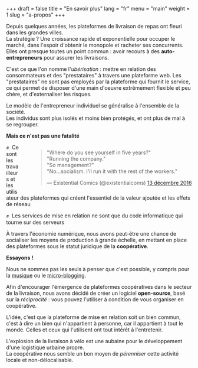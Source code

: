 +++
draft = false
title = "En savoir plus"
lang = "fr"
menu = "main"
weight = 1
slug = "a-propos"
+++

Depuis quelques années, les plateformes de livraison de repas ont fleuri dans les grandes villes.
<br>
La stratégie ? Une croissance rapide et exponentielle pour occuper le marché,
dans l'espoir d'obtenir le monopole et racheter ses concurrents.
<br>
Elles ont presque toutes un point commun : avoir recours à des **auto-entrepreneurs** pour assurer les livraisons.

C'est ce que l'on nomme l'_ubérisation_ :
mettre en relation des consommateurs et des "prestataires" à travers une plateforme web.
Les "prestataires" ne sont pas employés par la plateforme qui fournit le service,
ce qui permet de disposer d'une main d'oeuvre extrêmement flexible et peu chère,
et d'externaliser les risques.

Le modèle de l'entrepreneur individuel se généralise à l'ensemble de la société.
<br>
Les individus sont plus isolés et moins bien protégés, et ont plus de mal à se regrouper.

**Mais ce n'est pas une fatalité**

<div style="float: right; margin-left: 36px;">
  <blockquote class="twitter-tweet mx-auto" data-lang="fr">
    <p lang="en" dir="ltr">
    &quot;Where do you see yourself in five years?&quot;<br>
    &quot;Running the company.&quot;<br>
    &quot;So management?&quot;<br>&quot;No…socialism. I&#39;ll run it with the rest of the workers.&quot;
    </p>
    &mdash; Existential Comics (@existentialcoms) <a href="https://twitter.com/existentialcoms/status/808497790384906240">13 décembre 2016</a>
  </blockquote>
</div>

✊  Ce sont les travailleurs et les utilisateur des plateformes qui créent l'essentiel de la valeur ajoutée et les effets de réseau

✊  Les services de mise en relation ne sont que du code informatique qui tourne sur des serveurs

À travers l'économie numérique, nous avons peut-être une chance de socialiser les moyens de production à grande échelle,
en mettant en place des plateformes sous le statut juridique de la **coopérative**.

**Essayons !**

Nous ne sommes pas les seuls à penser que c'est possible, y compris pour la [musique](https://resonate.is/) ou le [micro-blogging](https://www.theguardian.com/commentisfree/2016/sep/29/save-twitter-buy-platform-shared-ownership).

Afin d'encourager l'émergence de plateformes coopératives dans le secteur de la livraison,
nous avons décidé de créer un logiciel **open-source**,
basé sur la _réciprocité_ : vous pouvez l'utiliser à condition de vous organiser en coopérative.

L'idée, c'est que la plateforme de mise en relation soit un bien commun, c'est à dire un bien qui n'appartient à personne, car il appartient à tout le monde. Celles et ceux qui l'utilisent ont tout intérêt à l'entretenir.

L'explosion de la livraison à vélo est une aubaine pour le développement d'une logistique urbaine propre.
<br>
La coopérative nous semble un bon moyen de _pérenniser_ cette activité locale et non-délocalisable.

<!-- **Plein de coopératives**

Parce qu'ensemble on va plus loin,

Nous n'avons pas encore toutes les réponses, mais si vous aimez l'idée générale, contactez-nous sur &#099;&#111;&#110;&#116;&#097;&#099;&#116;&#064;&#099;&#111;&#111;&#112;&#099;&#121;&#099;&#108;&#101;&#046;&#111;&#114;&#103; -->

<!--

C'est aux travailleurs des plateformes de décider des conditions de travail, de la tarification, et des horaires, sur un modèle démocratique et ouvert : ce modèle existe, c'est celui

Créer une coopérative, car c'est la seule forme d'entreprise qui garantit la pérennisation d'une activité.

#### Vie privée

Nous pensons qu'il est possible de créer assez facilement un clone open-source des plateformes de foodtech, offrant le même niveau de qualité, afin d'offrir la possibilité à des coopératives de livreurs de se mettre en place.

Bien entendu, la technologie

#### Une entreprise locale

Nous pensons que la livraison de repas à vélo est une activité locale, propre à chaque ville.
Il est possible de relocaliser ce genre d'activité sous la forme de coopératives, chaque coopérative hébergeant elle-même la plateforme de mise en relation.
Cela devrait permettre de réduire drastiquement les coûts d'infrastructure et donc la consommation énergétique, tout en évitant de centraliser les données.

-->
